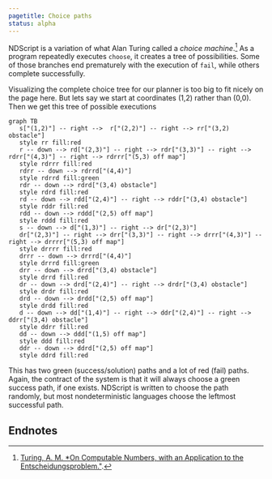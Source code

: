```yaml
---
pagetitle: Choice paths
status: alpha
---
```

NDScript is a variation of what Alan Turing called a *choice machine*.[^1]   As a program repeatedly executes `choose`, it creates a tree of possibilities.  Some of those branches end prematurely with the execution of `fail`, while others complete successfully.

Visualizing the complete choice tree for our planner is too big to fit nicely on the page here.  But lets say we start at coordinates (1,2) rather than (0,0).  Then we get this tree of possible executions
```mermaid
graph TB
   s["(1,2)"] -- right -->  r["(2,2)"] -- right --> rr["(3,2) obstacle"]
   style rr fill:red
   r -- down --> rd["(2,3)"] -- right --> rdr["(3,3)"] -- right --> rdrr["(4,3)"] -- right --> rdrrr["(5,3) off map"]
   style rdrrr fill:red
   rdrr -- down --> rdrrd["(4,4)"]
   style rdrrd fill:green
   rdr -- down --> rdrd["(3,4) obstacle"]
   style rdrd fill:red
   rd -- down --> rdd["(2,4)"] -- right --> rddr["(3,4) obstacle"]
   style rddr fill:red
   rdd -- down --> rddd["(2,5) off map"]
   style rddd fill:red
   s -- down --> d["(1,3)"] -- right --> dr["(2,3)"]
   dr["(2,3)"] -- right --> drr["(3,3)"] -- right --> drrr["(4,3)"] -- right --> drrrr["(5,3) off map"]
   style drrrr fill:red
   drrr -- down --> drrrd["(4,4)"]
   style drrrd fill:green
   drr -- down --> drrd["(3,4) obstacle"]
   style drrd fill:red
   dr -- down --> drd["(2,4)"] -- right --> drdr["(3,4) obstacle"]
   style drdr fill:red
   drd -- down --> drdd["(2,5) off map"]
   style drdd fill:red
   d -- down --> dd["(1,4)"] -- right --> ddr["(2,4)"] -- right --> ddrr["(3,4) obstacle"]
   style ddrr fill:red
   dd -- down --> ddd["(1,5) off map"]
   style ddd fill:red
   ddr -- down --> ddrd["(2,5) off map"]
   style ddrd fill:red
```
This has two green (success/solution) paths and a lot of red (fail) paths.  Again, the contract of the system is that it will always choose a green success path, if one exists.  NDScript is written to choose the path randomly, but most nondeterministic languages choose the leftmost successful path.

## Endnotes

[^1]: [Turing, A. M. *On Computable Numbers, with an Application to the Entscheidungsproblem."](https://londmathsoc.onlinelibrary.wiley.com/doi/abs/10.1112/plms/s2-42.1.230).